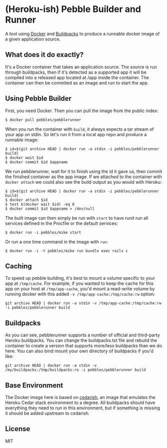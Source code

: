 # (Heroku-ish) Pebble Builder and Runner
A tool using [Docker](http://docker.io) and [Buildpacks](https://devcenter.heroku.com/articles/buildpacks) to produce a runnable docker image of a given application source.

## What does it do exactly?

It's a Docker container that takes an application source. The source is run through buildpacks, then if it's detected as a supported app it will be compiled into a released app located at /app inside the container. The container can then be commited as an image and run to start the app.

## Using Pebble Builder

First, you need Docker. Then you can pull the image from the public index:

	$ docker pull pebbles/pebblerunner

When you run the container with `build`, it always expects a tar stream of your app on stdin. So let's run it from a local app repo and produce a runnable image:

	$ id=$(git archive HEAD | docker run -a stdin -i pebbles/pebblerunner build)
	$ docker wait $id
	$ docker commit $id $appname

We run pebblerunner, wait for it to finish using the id it gave us, then commit the finished container as the app image. If we attached to the container with `docker attach` we could also see the build output as you would with Heroku:

	$ id=$(git archive HEAD | docker run -a stdin -i pebbles/pebblerunner build)
	$ docker attach $id
	$ test $(docker wait $id) -eq 0
	$ docker commit $id $appname > /dev/null
	
The built image can then simply be run with `start` to have runit run all services defined in the Procfile or the default services:

	$ docker run -i pebbles/mike start
	
Or run a one time command in the image with `run`:

	$ docker run -i -t pebbles/mike run bundle exec rails c

## Caching

To speed up pebble building, it's best to mount a volume specific to your app at `/tmp/cache`. For example, if you wanted to keep the cache for this app on your host at `/tmp/app-cache`, you'd mount a read-write volume by running docker with this added `-v /tmp/app-cache:/tmp/cache:rw` option:

	git archive HEAD | docker run -a stdin -v /tmp/app-cache:/tmp/cache:rw -i pebbles/pebblerunner build

## Buildpacks

As you can see, pebblerunner supports a number of official and third-party Heroku buildpacks. You can change the buildpacks.txt file and rebuild the container to create a version that supports more/less buildpacks than we do here. You can also bind mount your own directory of buildpacks if you'd like:

	git archive HEAD | docker run -a stdin -v /my/buildpacks:/tmp/buildpacks:ro -i pebbles/pebblerunner build

## Base Environment

The Docker image here is based on [cedarish](https://github.com/pebblescape/cedarish), an image that emulates the Heroku Cedar stack environment to a degree. All buildpacks should have everything they need to run in this environment, but if something is missing it should be added upstream to cedarish.

## License

MIT

